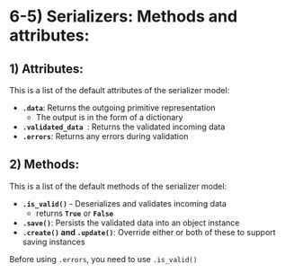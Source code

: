 # 6-5) Serializers: **Methods and attributes**:







## 1) Attributes:
This is a list of the default attributes of the serializer model:



- **`.data`**: Returns the outgoing primitive representation
    - The output is in the form of a dictionary
- **`.validated_data `**: Returns the validated incoming data
- **`.errors`**: Returns any errors during validation




## 2) Methods:
This is a list of the default methods of the serializer model:






- **`.is_valid()`** - Deserializes and validates incoming data
    - returns **`True`** or **`False`**
- **`.save()`**: Persists the validated data into an object instance
- **`.create()` and `.update()`**: Override either or both of these to support saving instances

















Before using `.errors`, you need to use `.is_valid()`

